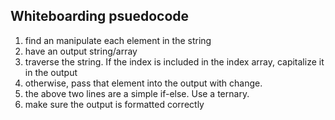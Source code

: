 ## Whiteboarding psuedocode
1. find an manipulate each element in the string
2. have an output string/array
3. traverse the string. If the index is included in the index array, capitalize it in the output
4. otherwise, pass that element into the output with change.
5. the above two lines are a simple if-else. Use a ternary.
6. make sure the output is formatted correctly